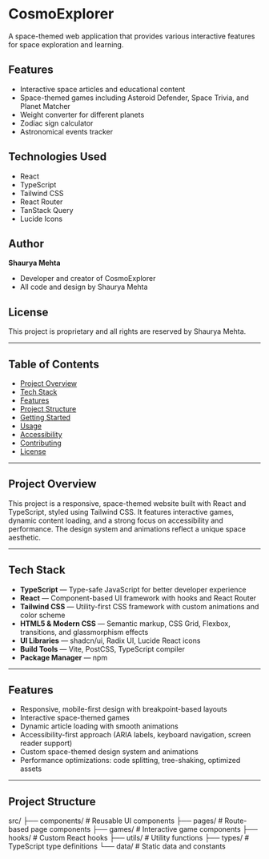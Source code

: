 # CosmoExplorer

A space-themed web application that provides various interactive features for space exploration and learning.

## Features

- Interactive space articles and educational content
- Space-themed games including Asteroid Defender, Space Trivia, and Planet Matcher
- Weight converter for different planets
- Zodiac sign calculator
- Astronomical events tracker

## Technologies Used

- React
- TypeScript
- Tailwind CSS
- React Router
- TanStack Query
- Lucide Icons

## Author

**Shaurya Mehta**
- Developer and creator of CosmoExplorer
- All code and design by Shaurya Mehta

## License

This project is proprietary and all rights are reserved by Shaurya Mehta.

---

## Table of Contents

- [Project Overview](#project-overview)  
- [Tech Stack](#tech-stack)  
- [Features](#features)  
- [Project Structure](#project-structure)  
- [Getting Started](#getting-started)  
- [Usage](#usage)  
- [Accessibility](#accessibility)  
- [Contributing](#contributing)  
- [License](#license)  

---

## Project Overview

This project is a responsive, space-themed website built with React and TypeScript, styled using Tailwind CSS. It features interactive games, dynamic content loading, and a strong focus on accessibility and performance. The design system and animations reflect a unique space aesthetic.

---

## Tech Stack

- **TypeScript** — Type-safe JavaScript for better developer experience  
- **React** — Component-based UI framework with hooks and React Router  
- **Tailwind CSS** — Utility-first CSS framework with custom animations and color scheme  
- **HTML5 & Modern CSS** — Semantic markup, CSS Grid, Flexbox, transitions, and glassmorphism effects  
- **UI Libraries** — shadcn/ui, Radix UI, Lucide React icons  
- **Build Tools** — Vite, PostCSS, TypeScript compiler  
- **Package Manager** — npm  

---

## Features

- Responsive, mobile-first design with breakpoint-based layouts  
- Interactive space-themed games  
- Dynamic article loading with smooth animations  
- Accessibility-first approach (ARIA labels, keyboard navigation, screen reader support)  
- Custom space-themed design system and animations  
- Performance optimizations: code splitting, tree-shaking, optimized assets  

---

## Project Structure
src/
├── components/ # Reusable UI components
├── pages/ # Route-based page components
├── games/ # Interactive game components
├── hooks/ # Custom React hooks
├── utils/ # Utility functions
├── types/ # TypeScript type definitions
└── data/ # Static data and constants

